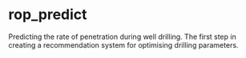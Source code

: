 # rop_predict
Predicting the rate of penetration during well drilling. The first step in creating a recommendation system for optimising drilling parameters.
